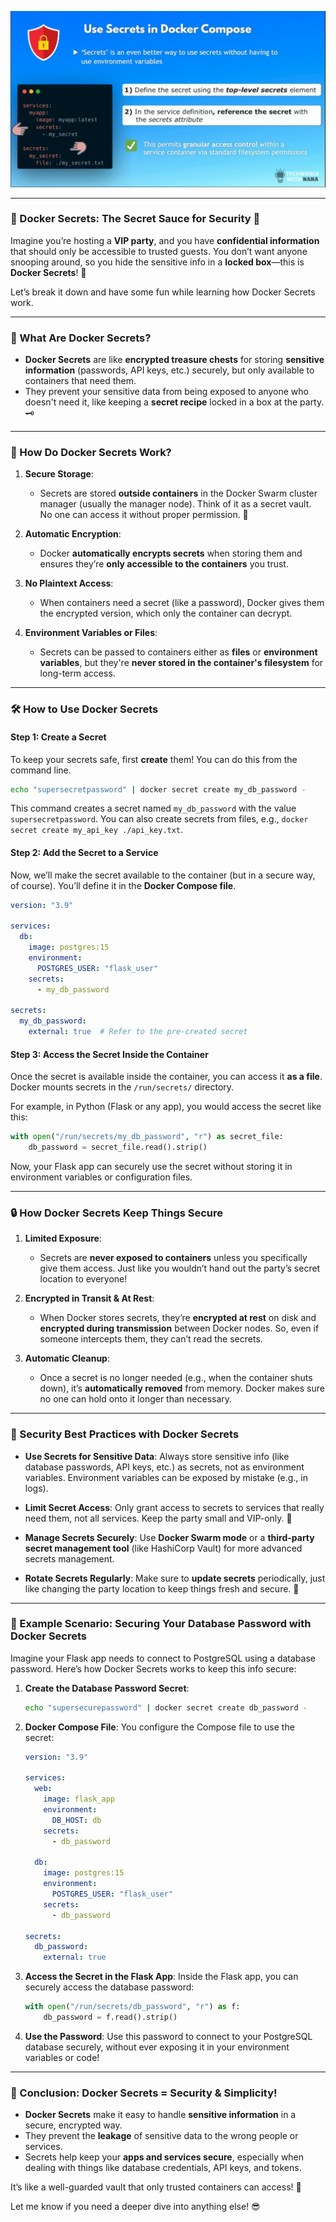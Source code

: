 ![Secrets Configuration](my_notes/Docker_kubernetics/Docker/secrets.png)

-----

### **🎩 Docker Secrets: The Secret Sauce for Security** 🔐

Imagine you’re hosting a **VIP party**, and you have **confidential information** that should only be accessible to trusted guests. You don’t want anyone snooping around, so you hide the sensitive info in a **locked box**—this is **Docker Secrets**! 🎉

Let’s break it down and have some fun while learning how Docker Secrets work.

---

### **🔐 What Are Docker Secrets?**

- **Docker Secrets** are like **encrypted treasure chests** for storing **sensitive information** (passwords, API keys, etc.) securely, but only available to containers that need them.
- They prevent your sensitive data from being exposed to anyone who doesn't need it, like keeping a **secret recipe** locked in a box at the party. 🗝️

---

### **🎲 How Do Docker Secrets Work?**

1. **Secure Storage**:
    
    - Secrets are stored **outside containers** in the Docker Swarm cluster manager (usually the manager node). Think of it as a secret vault. No one can access it without proper permission. 🏰
2. **Automatic Encryption**:
    
    - Docker **automatically encrypts secrets** when storing them and ensures they’re **only accessible to the containers** you trust.
3. **No Plaintext Access**:
    
    - When containers need a secret (like a password), Docker gives them the encrypted version, which only the container can decrypt.
4. **Environment Variables or Files**:
    
    - Secrets can be passed to containers either as **files** or **environment variables**, but they're **never stored in the container's filesystem** for long-term access.

---

### **🛠 How to Use Docker Secrets**

#### **Step 1: Create a Secret**

To keep your secrets safe, first **create** them! You can do this from the command line.

```bash
echo "supersecretpassword" | docker secret create my_db_password -
```

This command creates a secret named `my_db_password` with the value `supersecretpassword`. You can also create secrets from files, e.g., `docker secret create my_api_key ./api_key.txt`.

#### **Step 2: Add the Secret to a Service**

Now, we’ll make the secret available to the container (but in a secure way, of course). You’ll define it in the **Docker Compose file**.

```yaml
version: "3.9"

services:
  db:
    image: postgres:15
    environment:
      POSTGRES_USER: "flask_user"
    secrets:
      - my_db_password

secrets:
  my_db_password:
    external: true  # Refer to the pre-created secret
```

#### **Step 3: Access the Secret Inside the Container**

Once the secret is available inside the container, you can access it **as a file**. Docker mounts secrets in the `/run/secrets/` directory.

For example, in Python (Flask or any app), you would access the secret like this:

```python
with open("/run/secrets/my_db_password", "r") as secret_file:
    db_password = secret_file.read().strip()
```

Now, your Flask app can securely use the secret without storing it in environment variables or configuration files.

---

### **🔒 How Docker Secrets Keep Things Secure**

1. **Limited Exposure**:
    
    - Secrets are **never exposed to containers** unless you specifically give them access. Just like you wouldn’t hand out the party’s secret location to everyone!
2. **Encrypted in Transit & At Rest**:
    
    - When Docker stores secrets, they’re **encrypted at rest** on disk and **encrypted during transmission** between Docker nodes. So, even if someone intercepts them, they can’t read the secrets.
3. **Automatic Cleanup**:
    
    - Once a secret is no longer needed (e.g., when the container shuts down), it’s **automatically removed** from memory. Docker makes sure no one can hold onto it longer than necessary.

---

### **🚨 Security Best Practices with Docker Secrets**

- **Use Secrets for Sensitive Data**: Always store sensitive info (like database passwords, API keys, etc.) as secrets, not as environment variables. Environment variables can be exposed by mistake (e.g., in logs).
    
- **Limit Secret Access**: Only grant access to secrets to services that really need them, not all services. Keep the party small and VIP-only. 🎉
    
- **Manage Secrets Securely**: Use **Docker Swarm mode** or a **third-party secret management tool** (like HashiCorp Vault) for more advanced secrets management.
    
- **Rotate Secrets Regularly**: Make sure to **update secrets** periodically, just like changing the party location to keep things fresh and secure. 🔄
    

---

### **🎉 Example Scenario: Securing Your Database Password with Docker Secrets**

Imagine your Flask app needs to connect to PostgreSQL using a database password. Here’s how Docker Secrets works to keep this info secure:

1. **Create the Database Password Secret**:
    
    ```bash
    echo "supersecurepassword" | docker secret create db_password -
    ```
    
2. **Docker Compose File**: You configure the Compose file to use the secret:
    
    ```yaml
    version: "3.9"
    
    services:
      web:
        image: flask_app
        environment:
          DB_HOST: db
        secrets:
          - db_password
    
      db:
        image: postgres:15
        environment:
          POSTGRES_USER: "flask_user"
        secrets:
          - db_password
    
    secrets:
      db_password:
        external: true
    ```
    
3. **Access the Secret in the Flask App**: Inside the Flask app, you can securely access the database password:
    
    ```python
    with open("/run/secrets/db_password", "r") as f:
        db_password = f.read().strip()
    ```
    
4. **Use the Password**: Use this password to connect to your PostgreSQL database securely, without ever exposing it in your environment variables or code!
    

---

### **🎉 Conclusion: Docker Secrets = Security & Simplicity!**

- **Docker Secrets** make it easy to handle **sensitive information** in a secure, encrypted way.
- They prevent the **leakage** of sensitive data to the wrong people or services.
- Secrets help keep your **apps and services secure**, especially when dealing with things like database credentials, API keys, and tokens.

It’s like a well-guarded vault that only trusted containers can access! 🏰

Let me know if you need a deeper dive into anything else! 😎
